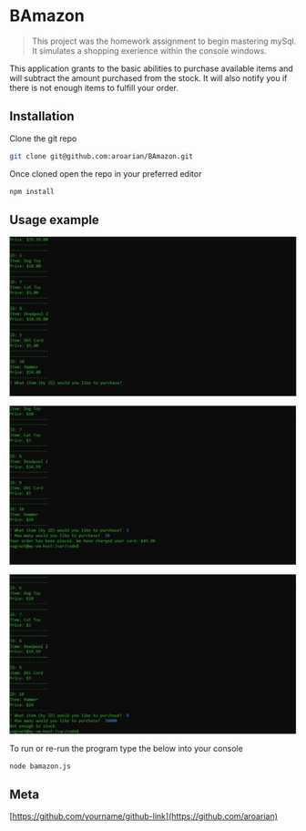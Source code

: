 # BAmazon
> This project was the homework assignment to begin mastering mySql. It simulates a shopping exerience within the console windows.

This application grants to the basic abilities to purchase available items and will subtract the amount purchased from the stock. It will also notify you if there is not enough items to fulfill your order.

## Installation

Clone the git repo
```sh
git clone git@github.com:aroarian/BAmazon.git
```

Once cloned open the repo in your preferred editor
```sh
npm install
```

## Usage example

![Available Items](https://github.com/aroarian/BAmazon/blob/master/screenshots/1.JPG?raw=true)

![Order Items](https://github.com/aroarian/BAmazon/blob/master/screenshots/2.JPG?raw=true)

![Not Enough Items](https://github.com/aroarian/BAmazon/blob/master/screenshots/3.JPG?raw=true)

To run or re-run the program type the below into your console
```sh
node bamazon.js
```
## Meta

[https://github.com/yourname/github-link](https://github.com/aroarian)

 